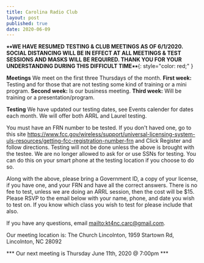 ```yaml
---
title: Carolina Radio Club
layout: post
published: true
date: 2020-06-09
---
```


**٭٭WE HAVE RESUMED TESTING & CLUB MEETINGS AS OF 6/1/2020.  SOCIAL DISTANCING WILL BE IN EFFECT AT ALL MEETINGS & TEST SESSIONS AND MASKS WILL BE REQUIRED.  THANK YOU FOR YOUR UNDERSTANDING DURING THIS DIFFICULT TIME٭٭**{: style="color: red;" }


**Meetings**  We meet on the first three Thursdays of the month.
**First week:** Testing and for those that are not testing some kind of training or a mini program.
**Second week:** Is our business meeting.
**Third week:** Will be training or a presentation/program.
             
**Testing** We have updated our testing dates, see Events calender for dates each month. We will offer both ARRL and Laurel testing.

You must have an FRN number to be tested. If you don't haved one, go to this site https://www.fcc.gov/wireless/support/universal-licensing-system-uls-resources/getting-fcc-registration-number-frn and Click Register and follow directions. Testing will not be done unless the above is brought with the testee. We are no longer allowed to ask for or use SSNs for testing. You can do this on your smart phone at the testing location if you choose to do so.

Along with the above, please bring a Government ID, a copy of your license, if you have one, and your FRN and have all the correct answers. There is no fee to test, unless we are doing an ARRL session, then the cost will be $15. Please RSVP to the email below with your name, phone, and date you wish to test on. If you know which class you wish to test for please include that also. 

If you have any questions, email <mailto:kt4nc.carc@gmail.com>.

Our meeting location is: The Church Lincolnton, 1959 Startown Rd, Lincolnton, NC 28092


*** Our next meeting is Thursday June 11th, 2020 @ 7:00pm ***
